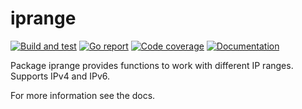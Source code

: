 # iprange

[![Build and test](https://img.shields.io/github/workflow/status/russtone/iprange/Build%20and%20test)](https://github.com/russtone/iprange/actions?query=workflow%3A%22Build+and+test%22)
[![Go report](https://goreportcard.com/badge/github.com/russtone/iprange)](https://goreportcard.com/report/github.com/russtone/iprange)
[![Code coverage](https://img.shields.io/codecov/c/gh/russtone/iprange.svg)](https://codecov.io/gh/russtone/iprange)
[![Documentation](https://godoc.org/github.com/russtone/iprange?status.svg)](http://godoc.org/github.com/russtone/iprange)

Package iprange provides functions to work with different IP ranges.
Supports IPv4 and IPv6.

For more information see the docs.
